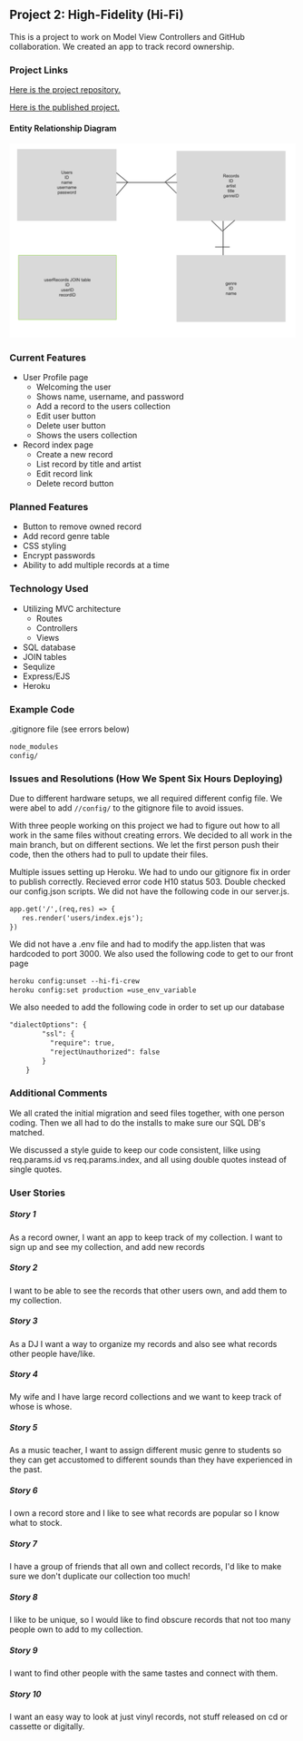 ## Project 2: High-Fidelity (Hi-Fi)

This is a project to work on Model View Controllers and GitHub collaboration. We created an app to track record ownership.

### Project Links
[Here is the project repository.](https://github.com/nealpoppe/hi-fi)

[Here is the published project.](https://hi-fi-crue.herokuapp.com/)

#### Entity Relationship Diagram
![ERD](./images/ERD.png)

### Current Features
* User Profile page
  * Welcoming the user
  * Shows name, username, and password
  * Add a record to the users collection
  * Edit user button
  * Delete user button
  * Shows the users collection
* Record index page
  * Create a new record
  * List record by title and artist
  * Edit record link
  * Delete record button

### Planned Features
* Button to remove owned record
* Add record genre table
* CSS styling
* Encrypt passwords
* Ability to add multiple records at a time


### Technology Used
* Utilizing MVC architecture
  * Routes
  * Controllers
  * Views
* SQL database
* JOIN tables
* Sequlize
* Express/EJS
* Heroku

### Example Code
.gitignore file (see errors below)
```
node_modules
config/
```

### Issues and Resolutions (How We Spent Six Hours Deploying)
Due to different hardware setups, we all required different config file. We were abel to add ```//config/``` to the gitignore file to avoid issues.

With three people working on this project we had to figure out how to all work in the same files without creating errors. We decided to all work in the main branch, but on different sections. We let the first person push their code, then the others had to pull to update their files.

Multiple issues setting up Heroku. We had to undo our gitignore fix in order to publish correctly. Recieved error code H10 status 503. Double checked our config.json scripts.
We did not have the following code in our server.js.
```
app.get('/',(req,res) => {
   res.render('users/index.ejs');
})
```
We did not have a .env file and had to modify the app.listen that was hardcoded to port 3000. We also used the following code to get to our front page
```
heroku config:unset --hi-fi-crew
heroku config:set production =use_env_variable
```
We also needed to add the following code in order to set up our database
```
"dialectOptions": {
        "ssl": {
          "require": true,
          "rejectUnauthorized": false
        }
    }
```

### Additional Comments
We all crated the initial migration and seed files together, with one person coding. Then we all had to do the installs to make sure our SQL DB's matched.

We discussed a style guide to keep our code consistent, lilke using req.params.id vs req.params.index, and all using double quotes instead of single quotes.

### User Stories
##### Story 1
As a record owner, I want an app to keep track of my collection. I want to sign up and see my collection, and add new records
##### Story 2
I want to be able to see the records that other users own, and add them to my collection.
##### Story 3
As a DJ I want a way to organize my records and also see what records other people have/like.
##### Story 4
My wife and I have large record collections and we want to keep track of whose is whose.
##### Story 5
As a music teacher, I want to assign different music genre to students so they can get accustomed to different sounds than they have experienced in the past.
##### Story 6
I own a record store and I like to see what records are popular so I know what to stock.
##### Story 7
I have a group of friends that all own and collect records, I'd like to make sure we don't duplicate our collection too much!
##### Story 8
I like to be unique, so I would like to find obscure records that not too many people own to add to my collection.
##### Story 9
I want to find other people with the same tastes and connect with them.
##### Story 10
I want an easy way to look at just vinyl records, not stuff released on cd or cassette or digitally.
